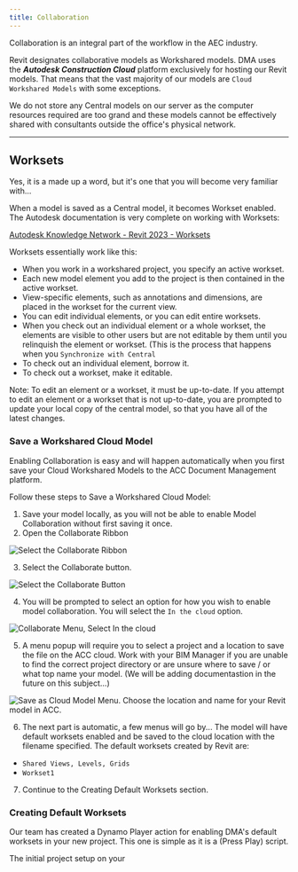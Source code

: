 ```yaml
---
title: Collaboration
---
```

Collaboration is an integral part of the workflow in the AEC industry.

Revit designates collaborative models as Workshared models. DMA uses the _**Autodesk Construction Cloud**_ platform exclusively for hosting our Revit models. That means that the vast majority of our models are `Cloud Workshared Models` with some exceptions.

We do not store any Central models on our server as the computer resources required are too grand and these models cannot be effectively shared with consultants outside the office's physical network.

- - -

## Worksets

Yes, it is a made up a word, but it's one that you will become very familiar with...

When a model is saved as a Central model, it becomes Workset enabled. The Autodesk documentation is very complete on working with Worksets:

[Autodesk Knowledge Network - Revit 2023 - Worksets](https://knowledge.autodesk.com/support/revit/learn-explore/caas/CloudHelp/cloudhelp/2023/ENU/Revit-Collaborate/files/GUID-FDAA51E3-7703-4965-B09E-E61A92CD0E5A-htm.html?v=2023&st=Worksets)

Worksets essentially work like this:

* When you work in a workshared project, you specify an active workset.
* Each new model element you add to the project is then contained in the active workset.
* View-specific elements, such as annotations and dimensions, are placed in the workset for the current view.
* You can edit individual elements, or you can edit entire worksets.
* When you check out an individual element or a whole workset, the elements are visible to other users but are not editable by them until you relinquish the element or workset. (This is the process that happens when you `Synchronize with Central`
* To check out an individual element, borrow it.
* To check out a workset, make it editable.

Note: To edit an element or a workset, it must be up-to-date. If you attempt to edit an element or a workset that is not up-to-date, you are prompted to update your local copy of the central model, so that you have all of the latest changes.

### Save a Workshared Cloud Model
Enabling Collaboration is easy and will happen automatically when you first save your Cloud Workshared Models to the ACC Document Management platform.

Follow these steps to Save a Workshared Cloud Model:

1. Save your model locally, as you will not be able to enable Model Collaboration without first saving it once.
2. Open the Collaborate Ribbon

![Select the Collaborate Ribbon](/docs/.vuepress/dist/revit_collaboration_create_default_worksets_1.png)

3. Select the Collaborate button.

![Select the Collaborate Button](/docs/.vuepress/dist/revit_collaboration_create_default_worksets_2.png)

4. You will be prompted to select an option for how you wish to enable model collaboration. You will select the `In the cloud` option. 

![Collaborate Menu, Select `In the cloud`](/docs/.vuepress/dist/revit_collaboration_create_default_worksets_3.png)

5. A menu popup will require you to select a project and a location to save the file on the ACC cloud. Work with your BIM Manager if you are unable to find the correct project directory or are unsure where to save / or what top name your model. (We will be adding documentastion in the future on this subject...)

![Save as Cloud Model Menu. Choose the location and name for your Revit model in ACC.](/docs/.vuepress/dist/revit_collaboration_create_default_worksets_4.png)

6. The next part is automatic, a few menus will go by... The model will have default worksets enabled and be saved to the cloud location with the filename specified. The default worksets created by Revit are:
- `Shared Views, Levels, Grids`
- `Workset1`

7. Continue to the Creating Default Worksets section.

### Creating Default Worksets
Our team has created a Dynamo Player action for enabling DMA's default worksets in your new project. This one is simple as it is a (Press Play) script.

The initial project setup on your 
